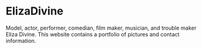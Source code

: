 # ElizaDivine
Model, actor, performer, comedian, film maker, musician, and trouble maker Eliza Divine. This website contains a portfolio of pictures and contact information.
